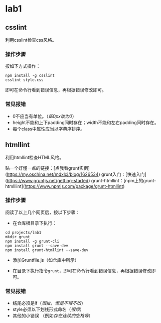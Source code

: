 # lab1

## csslint

利用csslint检查css风格。

### 操作步骤

按如下方式操作：
```shell
npm install -g csslint
csslint style.css
```

即可在命令行看到错误信息，再根据错误修改即可。

### 常见报错

- 0不应当有单位。（*即0px改为0*）
- height不能和上下padding同时存在；width不能和左右padding同时存在。
- 每个class中属性应当以字典序排序。

## htmllint

利用htmllint检查HTML风格。

贴一个好懂一点的链接：\[点我看grunt实例](https://my.oschina.net/mdxlcj/blog/1626534)
grunt入门：\[快速入门](https://www.gruntjs.net/getting-started)
grunt-htmllint：\[npm上的grunt-htmlllint](https://www.npmjs.com/package/grunt-htmllint)

### 操作步骤

阅读了以上几个网页后，按以下步骤：

* 在仓库根目录下执行：

```shell
cd projects/lab1
mkdir grunt
npm install -g grunt-cli
npm install grunt --save-dev
npm install grunt-htmllint --save-dev
```

* 添加Gruntfile.js（如仓库中所示）

* 在目录下执行指令`grunt`，即可在命令行看到错误信息，再根据错误修改即可。

### 常见报错

- 结尾必须是lf（*很扯，但是不得不改*）
- style必须以下划线形式命名（*很烦*）
- 其他的小错误 （例如*存在连续的空格等*）